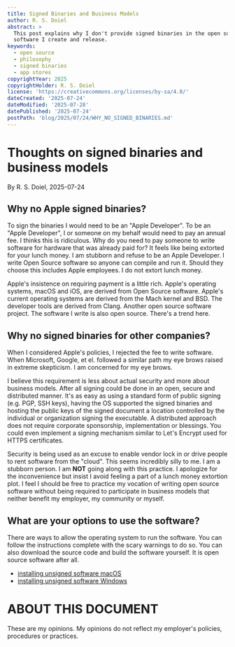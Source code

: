 ```yaml
---
title: Signed Binaries and Business Models
author: R. S. Doiel
abstract: >
  This post explains why I don't provide signed binaries in the open source
  software I create and release.
keywords:
  - open source
  - philosophy
  - signed binaries
  - app stores
copyrightYear: 2025
copyrightHolder: R. S. Doiel
license: 'https://creativecommons.org/licenses/by-sa/4.0/'
dateCreated: '2025-07-24'
dateModified: '2025-07-28'
datePublished: '2025-07-24'
postPath: 'blog/2025/07/24/WHY_NO_SIGNED_BINARIES.md'
---
```


# Thoughts on signed binaries and business models

By R. S. Doiel, 2025-07-24

## Why no Apple signed binaries?

To sign the binaries I would need to be an "Apple Developer". To be an "Apple Developer", I or someone on my behalf would need to pay an annual fee. I thinks this is ridiculous. Why do you need to pay someone to write software for hardware that was already paid for? It feels like being extorted for your lunch money. I am stubborn and refuse to be an Apple Developer. I write Open Source software so anyone can compile and run it. Should they choose this includes Apple employees. I do not extort lunch money.

Apple's insistence on requiring payment is a little rich. Apple's operating systems, macOS and iOS, are derived from Open Source software. Apple's current operating systems are derived from the Mach kernel and BSD. The developer tools are derived from Clang. Another open source software project. The software I write is also open source. There's a trend here.

## Why no signed binaries for other companies?

When I considered Apple's policies, I rejected the fee to write software. When Microsoft, Google, et el. followed a similar path my eye brows raised in extreme skepticism. I am concerned for my eye brows.

I believe this requirement is less about actual security and more about business models. After all signing could be done in an open, secure and distributed manner. It's as easy as using a standard form of public signing (e.g. PGP, SSH keys), having the OS supported the signed binaries and hosting the public keys of the signed document a location controlled by the individual or organization signing the executable. A distributed approach does not require corporate sponsorship, implementation or blessings. You could even implement a signing mechanism similar to Let's Encrypt used for HTTPS certificates.

Security is being used as an excuse to enable vendor lock in or drive people to rent software from the "cloud". This seems incredibly silly to me. I am a stubborn person. I am **NOT** going along with this practice. I apologize for the inconvenience but insist I avoid feeling a part of a lunch money extortion plot. I feel I should be free to practice my vocation of writing open source software without being required to participate in business models that neither benefit my employer, my community or myself.

## What are your options to use the software?

There are ways to allow the operating system to run the software. You can follow the instructions complete with the scary warnings to do so. You can also download the source code and build the software yourself. It is open source software after all.

- [installing unsigned software macOS](INSTALL_NOTES_macOS.txt)
- [installing unsigned software Windows](INSTALL_NOTES_Windows.txt)

# ABOUT THIS DOCUMENT

These are my opinions. My opinions do not reflect my employer's policies, procedures or practices.
